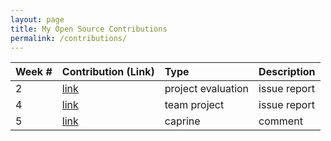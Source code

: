 ```yaml
---
layout: page
title: My Open Source Contributions
permalink: /contributions/
---
```


<!-- 
Type of the contribution should be "Wikipedia edit", "OpenStreet Map feature", "Documentation", "Course website", "Blog", 
"Browse Add-on", etc. 

The descriptioin should include a brief summary of what you did. 

Replace the first row with your contribution. 

--> 





| Week #       | Contribution (Link)  | Type  | Description | 
|---|:---|:---|:---| 
|  2   |  [link](https://github.com/nyu-ossd-s19/angie1313-weekly/issues/3)   |  project evaluation   |   issue report   |
|  4   |  [link](https://github.com/nyu-ossd-s19/Joannify/issues/12)   |  team project   |   issue report   |
|  5   |  [link](https://github.com/sindresorhus/caprine/issues/712)   |  caprine   |   comment   |
